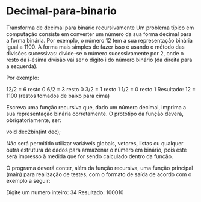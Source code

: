# Decimal-para-binario
Transforma de decimal para binário recursivamente
Um problema típico em computação consiste em converter um número da sua forma decimal para a forma binária. Por exemplo, o número 12 tem a sua representação binária igual a 1100. A forma mais simples de fazer isso é usando o método das divisões sucessivas: divide-se o número sucessivamente por 2, onde o resto da i-ésima divisão vai ser o dígito i do número binário (da direita para a esquerda).

Por exemplo:

12/2 = 6 resto 0
 6/2 = 3 resto 0 
 3/2 = 1 resto 1
 1/2 = 0 resto 1
Resultado: 12 = 1100 (restos tomados de baixo para cima)

Escreva uma função recursiva que, dado um número decimal, imprima a sua representação binária corretamente. O protótipo da função deverá, obrigatoriamente, ser:

void dec2bin(int dec);

Não será permitido utilizar variáveis globais, vetores, listas ou qualquer outra estrutura de dados para armazenar o número em binário, pois este será impresso à medida que for sendo calculado dentro da função.

O programa deverá conter, além da função recursiva, uma função principal (main) para realização de testes, com o formato de saída de acordo com o exemplo a seguir:

Digite um numero inteiro: 34
Resultado: 100010

